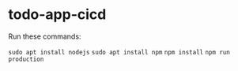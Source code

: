 # todo-app-cicd

Run these commands:

`sudo apt install nodejs`
`sudo apt install npm`
`npm install`
`npm run production`
